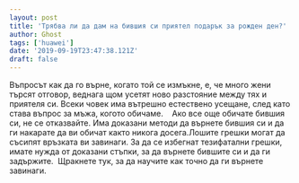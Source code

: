```yaml
---
layout: post
title: 'Трябва ли да дам на бившия си приятел подарък за рожден ден?'
author: Ghost
tags: ['huawei']
date: '2019-09-19T23:47:38.121Z'
draft: false
---
```


Въпросът как да го върне, когато той се измъкне, е, че много жени търсят отговор, веднага щом усетят ново разстояние между тях и приятеля си. Всеки човек има вътрешно естествено усещане, след като става въпрос за мъжа, когото обичаме.    Ако все още обичате бившия си, не се отказвайте. Има доказани методи да върнете бившия си и да ги накарате да ви обичат както никога досега.Лошите грешки могат да съсипят връзката ви завинаги. За да се избегнат тезифатални грешки, имате нужда от доказани стъпки, за да върнете бившите си и да ги задържите.  Щракнете тук, за да научите как точно да ги върнете завинаги.
